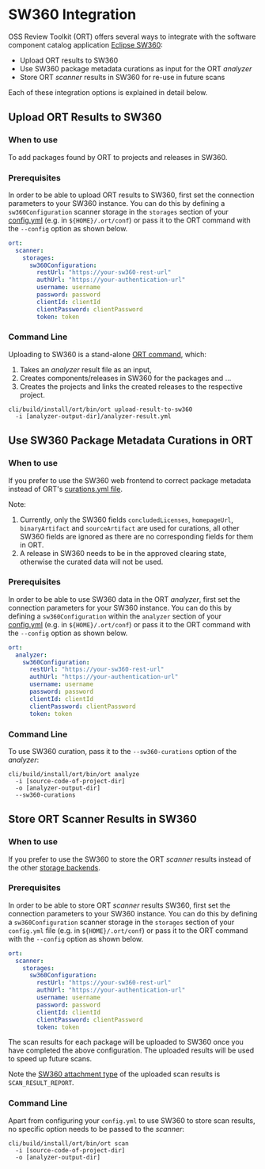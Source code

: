 # SW360 Integration

OSS Review Toolkit (ORT) offers several ways to integrate with the software component catalog application
[Eclipse SW360][sw360]:

* Upload ORT results to SW360
* Use SW360 package metadata curations as input for the ORT *analyzer*
* Store ORT *scanner* results in SW360 for re-use in future scans

Each of these integration options is explained in detail below.

## Upload ORT Results to SW360

### When to use

To add packages found by ORT to projects and releases in SW360.

### Prerequisites

In order to be able to upload ORT results to SW360, first set the connection parameters to your SW360 instance.
You can do this by defining a `sw360Configuration` scanner storage in the `storages` section of your
[config.yml](../getting-started/usage.md#ort-configuration-file) (e.g. in `${HOME}/.ort/conf`) or pass it to the ORT
command with the `--config` option as shown below.

```yaml
ort:
  scanner:
    storages:
      sw360Configuration:
        restUrl: "https://your-sw360-rest-url"
        authUrl: "https://your-authentication-url"
        username: username
        password: password
        clientId: clientId
        clientPassword: clientPassword
        token: token
```

### Command Line

Uploading to SW360 is a stand-alone
[ORT command](https://github.com/oss-review-toolkit/ort/blob/main/plugins/commands/upload-result-to-sw360/src/main/kotlin/UploadResultToSw360Command.kt),
which:

1. Takes an *analyzer* result file as an input,
2. Creates components/releases in SW360 for the packages and ...
3. Creates the projects and links the created releases to the respective project.

```shell
cli/build/install/ort/bin/ort upload-result-to-sw360
  -i [analyzer-output-dir]/analyzer-result.yml
```

## Use SW360 Package Metadata Curations in ORT

### When to use

If you prefer to use the SW360 web frontend to correct package metadata instead of ORT's
[curations.yml file](../configuration/package-curations.md).

Note:

1. Currently, only the SW360 fields `concludedLicenses`, `homepageUrl`, `binaryArtifact` and `sourceArtifact` are used
   for curations, all other SW360 fields are ignored as there are no corresponding fields for them in ORT.
2. A release in SW360 needs to be in the approved clearing state, otherwise the curated data will not be used.

### Prerequisites

In order to be able to use SW360 data in the ORT *analyzer*, first set the connection parameters for your SW360
instance. You can do this by defining a `sw360Configuration` within the `analyzer` section of your
[config.yml](../getting-started/usage.md#ort-configuration-file) (e.g. in `${HOME}/.ort/conf`) or pass it to the ORT
command with the `--config` option as shown below.

```yaml
ort:
  analyzer:
    sw360Configuration:
      restUrl: "https://your-sw360-rest-url"
      authUrl: "https://your-authentication-url"
      username: username
      password: password
      clientId: clientId
      clientPassword: clientPassword
      token: token
```

### Command Line

To use SW360 curation, pass it to the `--sw360-curations` option of the *analyzer*:

```shell
cli/build/install/ort/bin/ort analyze
  -i [source-code-of-project-dir]
  -o [analyzer-output-dir]
  --sw360-curations
```

## Store ORT Scanner Results in SW360

### When to use

If you prefer to use the SW360 to store the ORT *scanner* results instead of the other
[storage backends][ort-storage-backends].

### Prerequisites

In order to be able to store ORT *scanner* results SW360, first set the connection parameters to your SW360 instance.
You can do this by defining a `sw360Configuration` scanner storage in the `storages` section of your `config.yml` file
(e.g. in `${HOME}/.ort/conf`) or pass it to the ORT command with the `--config` option as shown below.

```yaml
ort:
  scanner:
    storages:
      sw360Configuration:
        restUrl: "https://your-sw360-rest-url"
        authUrl: "https://your-authentication-url"
        username: username
        password: password
        clientId: clientId
        clientPassword: clientPassword
        token: token
```

The scan results for each package will be uploaded to SW360 once you have completed the above configuration. The
uploaded results will be used to speed up future scans.

Note the [SW360 attachment type][sw360-attachment-type] of the uploaded scan results is `SCAN_RESULT_REPORT`.

### Command Line

Apart from configuring your `config.yml` to use SW360 to store scan results, no specific option needs to be passed to
the *scanner*:

```shell
cli/build/install/ort/bin/ort scan 
  -i [source-code-of-project-dir]
  -o [analyzer-output-dir]
```

[ort-storage-backends]: https://github.com/oss-review-toolkit/ort#storage-backends
[sw360]: https://github.com/eclipse/sw360
[sw360-attachment-type]: https://github.com/eclipse/sw360/blob/master/clients/client/src/main/java/org/eclipse/sw360/clients/rest/resource/attachments/SW360AttachmentType.java
